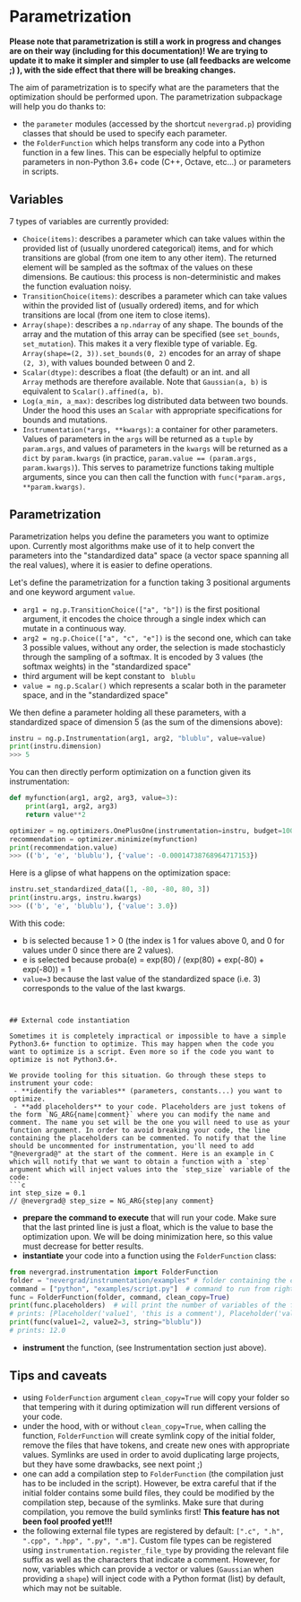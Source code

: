 # Parametrization

**Please note that parametrization is still a work in progress and changes are on their way (including for this documentation)! We are trying to update it to make it simpler and simpler to use (all feedbacks are welcome ;) ), with the side effect that there will be breaking changes.**

The aim of parametrization is to specify what are the parameters that the optimization should be performed upon.
The parametrization subpackage will help you do thanks to:
- the `parameter` modules (accessed by the shortcut `nevergrad.p`) providing classes that should be used to specify each parameter.
- the `FolderFunction` which helps transform any code into a Python function in a few lines. This can be especially helpful to optimize parameters in non-Python 3.6+ code (C++, Octave, etc...) or parameters in scripts.

## Variables

7 types of variables are currently provided:
- `Choice(items)`: describes a parameter which can take values within the provided list of (usually unordered categorical) items, and for which transitions are global (from one item to any other item). The returned element will be sampled as the softmax of the values on these dimensions. Be cautious: this process is non-deterministic and makes the function evaluation noisy.
- `TransitionChoice(items)`: describes a parameter which can take values within the provided list of (usually ordered) items, and for which transitions are local (from one item to close items).
- `Array(shape)`: describes a `np.ndarray` of any shape. The bounds of the array and the mutation of this array can be specified (see `set_bounds`, `set_mutation`). This makes it a very flexible type of variable. Eg. `Array(shape=(2, 3)).set_bounds(0, 2)` encodes for an array of shape `(2, 3)`, with values bounded between 0 and 2.
- `Scalar(dtype)`: describes a float (the default) or an int.
  and all `Array` methods are therefore available. Note that `Gaussian(a, b)` is equivalent to `Scalar().affined(a, b)`.
- `Log(a_min, a_max)`: describes log distributed data between two bounds. Under the hood this uses an `Scalar` with appropriate specifications for bounds and mutations.
- `Instrumentation(*args, **kwargs)`: a container for other parameters. Values of parameters in the `args` will be returned as a `tuple` by `param.args`, and
  values of parameters in the `kwargs` will be returned as a `dict` by `param.kwargs` (in practice, `param.value == (param.args, param.kwargs)`).
  This serves to parametrize functions taking multiple arguments, since you can then call the function with `func(*param.args, **param.kwargs)`.

## Parametrization

Parametrization helps you define the parameters you want to optimize upon.
Currently most algorithms make use of it to help convert the parameters into the "standardized data" space (a vector space spanning all the real values),
where it is easier to define operations.

Let's define the parametrization for a function taking 3 positional arguments and one keyword argument `value`.
- `arg1 = ng.p.TransitionChoice(["a", "b"])` is the first positional argument, it encodes the choice through a single index which can mutate in a continuous way.
- `arg2 = ng.p.Choice(["a", "c", "e"])` is the second one, which can take 3 possible values, without any order, the selection is made stochasticly through the sampling of a softmax. It is encoded by 3 values (the softmax weights) in the "standardized space"
- third argument will be kept constant to ` blublu`
- `value = ng.p.Scalar()` which represents a scalar both in the parameter space, and in the "standardized space"

We then define a parameter holding all these parameters, with a standardized space of dimension 5 (as the sum of the dimensions above):
```python
instru = ng.p.Instrumentation(arg1, arg2, "blublu", value=value)
print(instru.dimension)
>>> 5
```


You can then directly perform optimization on a function given its instrumentation:
```python
def myfunction(arg1, arg2, arg3, value=3):
    print(arg1, arg2, arg3)
    return value**2

optimizer = ng.optimizers.OnePlusOne(instrumentation=instru, budget=100)
recommendation = optimizer.minimize(myfunction)
print(recommendation.value)
>>> (('b', 'e', 'blublu'), {'value': -0.00014738768964717153})
```



Here is a glipse of what happens on the optimization space:
```python
instru.set_standardized_data([1, -80, -80, 80, 3])
print(instru.args, instru.kwargs)
>>> (('b', 'e', 'blublu'), {'value': 3.0})
```
With this code:
- b is selected because 1 > 0 (the index is 1 for values above 0, and 0 for values under 0 since there are 2 values).
- e is selected because proba(e) = exp(80) / (exp(80) + exp(-80) + exp(-80)) = 1
- `value=3` because the last value of the standardized space (i.e. 3) corresponds to the value of the last kwargs.
```


## External code instantiation

Sometimes it is completely impractical or impossible to have a simple Python3.6+ function to optimize. This may happen when the code you want to optimize is a script. Even more so if the code you want to optimize is not Python3.6+.

We provide tooling for this situation. Go through these steps to instrument your code:
 - **identify the variables** (parameters, constants...) you want to optimize.
 - **add placeholders** to your code. Placeholders are just tokens of the form `NG_ARG{name|comment}` where you can modify the name and comment. The name you set will be the one you will need to use as your function argument. In order to avoid breaking your code, the line containing the placeholders can be commented. To notify that the line should be uncommented for instrumentation, you'll need to add "@nevergrad@" at the start of the comment. Here is an example in C which will notify that we want to obtain a function with a `step` argument which will inject values into the `step_size` variable of the code:
```c
int step_size = 0.1
// @nevergrad@ step_size = NG_ARG{step|any comment}
```
- **prepare the command to execute** that will run your code. Make sure that the last printed line is just a float, which is the value to base the optimization upon. We will be doing minimization here, so this value must decrease for better results.
- **instantiate** your code into a function using the `FolderFunction` class:
```python
from nevergrad.instrumentation import FolderFunction
folder = "nevergrad/instrumentation/examples" # folder containing the code
command = ["python", "examples/script.py"]  # command to run from right outside the provided folder
func = FolderFunction(folder, command, clean_copy=True)
print(func.placeholders)  # will print the number of variables of the function
# prints: [Placeholder('value1', 'this is a comment'), Placeholder('value2', None), Placeholder('string', None)]
print(func(value1=2, value2=3, string="blublu"))
# prints: 12.0
```
- **instrument** the function, (see Instrumentation section just above).


## Tips and caveats

 - using `FolderFunction` argument `clean_copy=True` will copy your folder so that tempering with it during optimization will run different versions of your code.
 - under the hood, with or without `clean_copy=True`, when calling the function, `FolderFunction` will create symlink copy of the initial folder, remove the files that have tokens, and create new ones with appropriate values. Symlinks are used in order to avoid duplicating large projects, but they have some drawbacks, see next point ;)
 - one can add a compilation step to `FolderFunction` (the compilation just has to be included in the script). However, be extra careful that if the initial folder contains some build files, they could be modified by the compilation step, because of the symlinks. Make sure that during compilation, you remove the build symlinks first! **This feature has not been fool proofed yet!!!**
 - the following external file types are registered by default: `[".c", ".h", ".cpp", ".hpp", ".py", ".m"]`. Custom file types can be registered using `instrumentation.register_file_type` by providing the relevant file suffix as well as the characters that indicate a comment. However, for now, variables which can provide a vector or values (`Gaussian` when providing a `shape`) will inject code with a Python format (list) by default, which may not be suitable.
